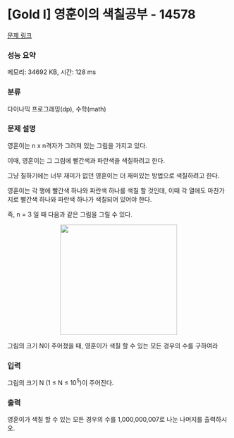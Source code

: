 # [Gold I] 영훈이의 색칠공부 - 14578 

[문제 링크](https://www.acmicpc.net/problem/14578) 

### 성능 요약

메모리: 34692 KB, 시간: 128 ms

### 분류

다이나믹 프로그래밍(dp), 수학(math)

### 문제 설명

<p>영훈이는 n x n격자가 그려져 있는 그림을 가지고 있다.</p>

<p>이때, 영훈이는 그 그림에 빨간색과 파란색을 색칠하려고 한다.</p>

<p>그냥 칠하기에는 너무 재미가 없던 영훈이는 더 재미있는 방법으로 색칠하려고 한다.</p>

<p>영훈이는 각 행에 빨간색 하나와 파란색 하나를 색칠 할 것인데, 이때 각 열에도 마찬가지로 빨간색 하나와 파란색 하나가 색칠되어 있어야 한다.</p>

<p>즉, n = 3 일 때 다음과 같은 그림을 그릴 수 있다.</p>

<p style="text-align:center"><img alt="" src="https://onlinejudgeimages.s3-ap-northeast-1.amazonaws.com/problem/14578/1.png" style="height:250px; width:265px"></p>

<p>그림의 크기 N이 주어졌을 때, 영훈이가 색칠 할 수 있는 모든 경우의 수를 구하여라</p>

### 입력 

 <p>그림의 크기 N (1 ≤ N ≤ 10<sup>5</sup>)이 주어진다.</p>

### 출력 

 <p>영훈이가 색칠 할 수 있는 모든 경우의 수를 1,000,000,007로 나눈 나머지를 출력하시오.</p>


